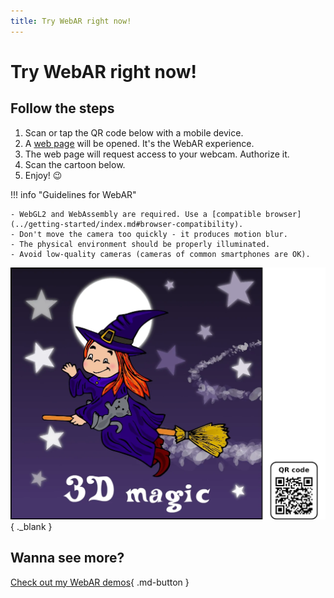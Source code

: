 ```yaml
---
title: Try WebAR right now!
---
```


# Try WebAR right now!

## Follow the steps

1. Scan or tap the QR code below with a mobile device.
2. A [web page](./index.md) will be opened. It's the WebAR experience.
3. The web page will request access to your webcam. Authorize it.
4. Scan the cartoon below.
5. Enjoy! :wink:

!!! info "Guidelines for WebAR"

    - WebGL2 and WebAssembly are required. Use a [compatible browser](../getting-started/index.md#browser-compatibility).
    - Don't move the camera too quickly - it produces motion blur.
    - The physical environment should be properly illuminated.
    - Avoid low-quality cameras (cameras of common smartphones are OK).

[![WebAR demo](reference-image-with-qr-code.webp)](./index.md){ ._blank }

## Wanna see more?

[Check out my WebAR demos](../demos.md){ .md-button }